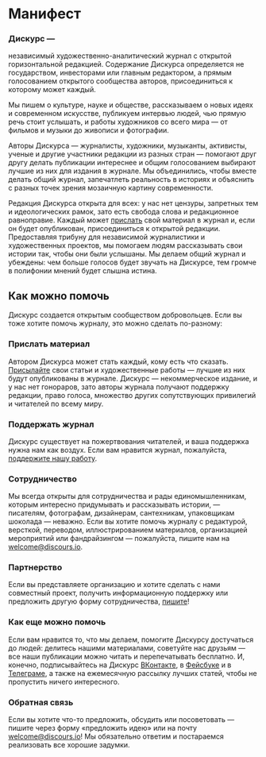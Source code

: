 # **Манифест**

<h3 class="discours__text__no-left">Дискурс —</h3>

независимый художественно-аналитический журнал с открытой горизонтальной редакцией. Содержание Дискурса определяется не государством, инвесторами или главным редактором, а прямым голосованием открытого сообщества авторов, присоединиться к которому может каждый.

Мы пишем о культуре, науке и обществе, рассказываем о новых идеях и современном искусстве, публикуем интервью людей, чью прямую речь стоит услышать, и работы художников со всего мира — от фильмов и музыки до живописи и фотографии.

Авторы Дискурса — журналисты, художники, музыканты, активисты, ученые и другие участники редакции из разных стран — помогают друг другу делать публикации интереснее и общим голосованием выбирают лучшие из них для издания в журнале. Мы объединились, чтобы вместе делать общий журнал, запечатлеть реальность в историях и объяснить с разных точек зрения мозаичную картину современности.

Редакция Дискурса открыта для всех: у нас нет цензуры, запретных тем и идеологических рамок, зато есть свобода слова и редакционное равноправие. Каждый может [прислать](#send) свой материал в журнал и, если он будет опубликован, присоединиться к открытой редакции. Предоставляя трибуну для независимой журналистики и художественных проектов, мы помогаем людям рассказывать свои истории так, чтобы они были услышаны. Мы делаем общий журнал и убеждены: чем больше голосов будет звучать на Дискурсе, тем громче в полифонии мнений будет слышна истина.

## **Как можно помочь**

Дискурс создается открытым сообществом добровольцев. Если вы тоже хотите помочь журналу, это можно сделать по-разному:

<h3 class="discours__text__no-left">Прислать материал</h3>

Автором Дискурса может стать каждый, кому есть что сказать. [Присылайте](#send) свои статьи и художественные работы — лучшие из них будут опубликованы в журнале. Дискурс — некоммерческое издание, и у нас нет гонораров, зато авторы журнала получают поддержку редакции, право голоса, множество других сопутствующих привилегий и читателей по всему миру.

<h3 class="discours__text__no-left">Поддержать журнал</h3>

Дискурс существует на пожертвования читателей, и ваша поддержка нужна нам как воздух. Если вам нравится журнал, пожалуйста, [поддержите нашу работу](https://discours.io/help).

<h3 class="discours__text__no-left">Сотрудничество</h3>

Мы всегда открыты для сотрудничества и рады единомышленникам, которым интересно придумывать и рассказывать истории, — писателям, фотографам, дизайнерам, сантехникам, упаковщикам шоколада — неважно. Если вы хотите помочь журналу с редактурой, версткой, переводом, иллюстрированием материалов, организацией мероприятий или фандрайзингом — пожалуйста, пишите нам на [welcome@discours.io](mailto:welcome@discours.io).

<h3 class="discours__text__no-left">Партнерство</h3>

Если вы представляете организацию и хотите сделать с нами совместный проект, получить информационную поддержку или предложить другую форму сотрудничества, [пишите](mailto:welcome@discours.io)!

<h3 class="discours__text__no-left">Как еще можно помочь</h3>

Если вам нравится то, что мы делаем, помогите Дискурсу достучаться до людей: делитесь нашими материалами, советуйте нас друзьям — все наши публикации можно читать и перепечатывать бесплатно. И, конечно, подписывайтесь на Дискурс [ВКонтакте](https://vk.com/discoursio), в [Фейсбуке](https://www.facebook.com/discoursio) и в [Телеграме](https://teleg.one/discoursio), а также на ежемесячную рассылку лучших статей, чтобы не пропустить ничего интересного.

<h3 class="discours__text__no-left">Обратная связь</h3>

Если вы хотите что-то предложить, обсудить или посоветовать — пишите через форму «предложить идею» или на почту [welcome@discours.io](mailto:welcome@discours.io)! Мы обязательно ответим и постараемся реализовать все хорошие задумки.
